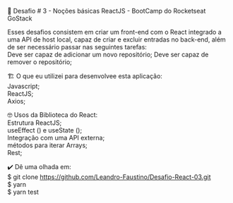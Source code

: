  📂 Desafio # 3 - Noções básicas ReactJS - BootCamp do Rocketseat GoStack
 
Esses desafios consistem em criar um front-end com o React integrado a uma API de host local, capaz de criar e excluir entradas no back-end, além de ser necessário passar nas seguintes tarefas:<br />
Deve ser capaz de adicionar um novo repositório;
Deve ser capaz de remover o repositório;<br />

🏗 O que eu  utilizei  para desenvolvee esta aplicação:<br />
Javascript;<br />
ReactJS;<br />
Axios; <br />

🤓 Usos da Biblioteca do React:<br />
Estrutura ReactJS;<br />
useEffect () e useState ();<br />
Integração com uma API externa;<br />
métodos para iterar Arrays;<br />
Rest;

✔️ Dê uma olhada em:<br />
$ git clone https://github.com/Leandro-Faustino/Desafio-React-03.git<br />
$ yarn<br />
$ yarn test<br />
